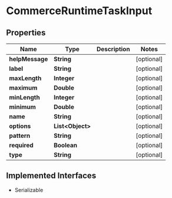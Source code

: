 

# CommerceRuntimeTaskInput


## Properties

| Name | Type | Description | Notes |
|------------ | ------------- | ------------- | -------------|
|**helpMessage** | **String** |  |  [optional] |
|**label** | **String** |  |  [optional] |
|**maxLength** | **Integer** |  |  [optional] |
|**maximum** | **Double** |  |  [optional] |
|**minLength** | **Integer** |  |  [optional] |
|**minimum** | **Double** |  |  [optional] |
|**name** | **String** |  |  [optional] |
|**options** | **List&lt;Object&gt;** |  |  [optional] |
|**pattern** | **String** |  |  [optional] |
|**required** | **Boolean** |  |  [optional] |
|**type** | **String** |  |  [optional] |


## Implemented Interfaces

* Serializable


